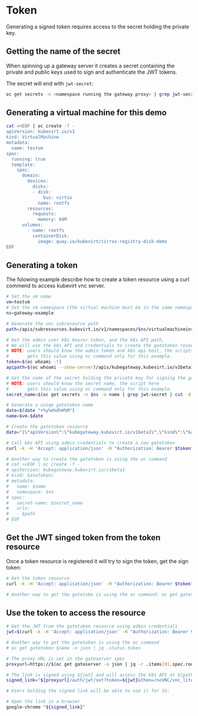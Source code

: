 # Token

Generating a signed token requires access to the secret holding the private key.

## Getting the name of the secret

When spinning up a gateway server it creates a secret containing the private
and public keys used to sign and authenticate the JWT tokens.

The secret will end with `jwt-secret`:

```bash
oc get secrets -n <namespace running the gateway proxy> | grep jwt-secret
```

## Generating a virtual machine for this demo

```bash
cat <<EOF | oc create -f -
apiVersion: kubevirt.io/v1
kind: VirtualMachine
metadata:
  name: testvm
spec:
  running: true
  template:
    spec:
      domain:
        devices:
          disks:
          - disk:
              bus: virtio
            name: rootfs
        resources:
          requests:
            memory: 64M
      volumes:
        - name: rootfs
          containerDisk:
            image: quay.io/kubevirt/cirros-registry-disk-demo
EOF
```

## Generating a token

The folowing example describe how to create a token resource using a curl commend to access kubevirt vnc server.

```bash
# Set the vm name
vm=testvm
# Set the vm namespace (the virtual machine must be in the same namespace as the proxy)
ns=gateway-example

# Generate the vnc subresource path
path=/apis/subresources.kubevirt.io/v1/namespaces/$ns/virtualmachineinstances/$vm/vnc

# Get the admin user k8s bearer token, and the k8s API path,
# We will use the k8s API and credentials to create the gatetoken resource
# NOTE: users should know the admin token and k8s api host, the scripts here 
#       gets this value using oc command only for this example.
token=$(oc whoami -t)
apipath=$(oc whoami --show-server)/apis/kubegateway.kubevirt.io/v1beta1/namespaces/$ns/gatetokens

# Get the name of the secret holding the private key for signing the gatetoken
# NOTE: users should know the secret name, the script here
#       gets this value using oc command only for this example.
secret_name=$(oc get secrets -n $ns -o name | grep jwt-secret | cut -d "/" -f2)

# Generate a uniqe gatetoken name
date=$(date "+%y%m%d%H%M")
name=$vm-$date

# Create the gatetoken resource
data="{\"apiVersion\":\"kubegateway.kubevirt.io/v1beta1\",\"kind\":\"GateToken\",\"metadata\":{\"name\":\"$name\",\"namespace\":\"$ns\"},\"spec\":{\"secret-name\":\"$secret_name\",\"urls\":[\"$path\"]}}"

# Call k8s API using admin credentials to create a new gatetoken
curl -k -H 'Accept: application/json' -H "Authorization: Bearer $token" -H "Content-Type: application/json" --request POST --data $data $apipath

# Another way to create the gatetoken is using the oc command
# cat <<EOF | oc create -f -
# apiVersion: kubegateway.kubevirt.io/v1beta1
# kind: GateToken\
# metadata:
#   name: $name
#   namespace: $ns
# spec:
#   secret-name: $secret_name
#   urls:
#   - $path
# EOF
```

## Get the JWT singed token from the token resource

Once a token resource is registered it will try to sign the token, get the sign token:

```bash
# Get the token resource
curl -k -H 'Accept: application/json' -H "Authorization: Bearer $token" $apipath/$name

# Another way to get the gatetoke is using the oc command: oc get gatetoken $name -o json
```

## Use the token to access the resource

```bash
# Get the JWT from the gatetoken resource using admin credentials
jwt=$(curl -k -H 'Accept: application/json' -H "Authorization: Bearer $token" $apipath/$name | jq .status.token)

# Another way to get the gatetoken is using the oc command
# oc get gatetoken $name -o json | jq .status.token

# The proxy URL is set in the gateserver spec
proxyurl=https://$(oc get gateserver -o json | jq -r .items[0].spec.route)

# The link is signed using ${jwt} and will access the k8s API at ${path}.
signed_link="${proxyurl}/auth/jwt/set?token=${jwt}&then=/noVNC/vnc_lite.html?path=k8s${path}"

# Users holding the signed link will be able to use it for 1h:

# Open the link in a browser
google-chrome "${signed_link}"
```
